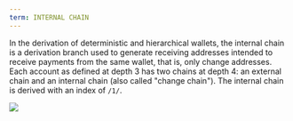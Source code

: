 ```yaml
---
term: INTERNAL CHAIN
---
```


In the derivation of deterministic and hierarchical wallets, the internal chain is a derivation branch used to generate receiving addresses intended to receive payments from the same wallet, that is, only change addresses. Each account as defined at depth 3 has two chains at depth 4: an external chain and an internal chain (also called "change chain"). The internal chain is derived with an index of `/1/`.

![](../../dictionnaire/assets/22.png)

